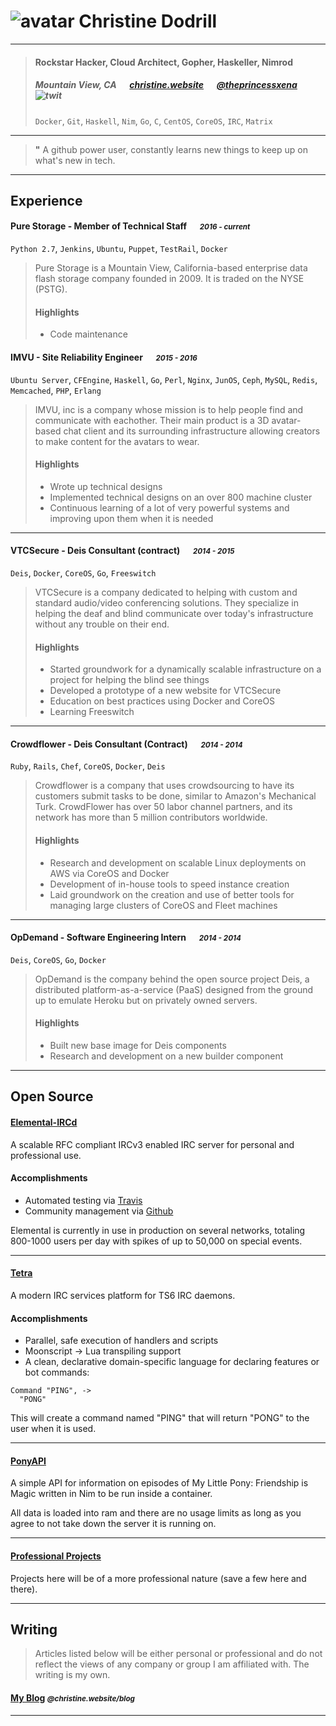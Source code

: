 # ![avatar][] Christine Dodrill

---

> #### Rockstar Hacker, Cloud Architect, Gopher, Haskeller, Nimrod
> #####  Mountain View, CA &emsp; [christine.website][homepage] &emsp; [@theprincessxena][twitter] ![twit][]
> `Docker`, `Git`, `Haskell`, `Nim`, `Go`, `C`, `CentOS`, `CoreOS`, `IRC`, `Matrix`

---
> **"** A github power user, constantly learns new things to keep up on what's new in tech.


---
## Experience
#### Pure Storage - Member of Technical Staff &emsp; <small>*2016 - current*</small>
`Python 2.7`, `Jenkins`, `Ubuntu`, `Puppet`, `TestRail`, `Docker`
> Pure Storage is a Mountain View, California-based enterprise data flash storage
> company founded in 2009. It is traded on the NYSE (PSTG).
>
> #### Highlights
> - Code maintenance

#### IMVU - Site Reliability Engineer &emsp; <small>*2015 - 2016*</small>
`Ubuntu Server`, `CFEngine`, `Haskell`, `Go`, `Perl`, `Nginx`, `JunOS`, `Ceph`, `MySQL`, `Redis`, `Memcached`, `PHP`, `Erlang`
> IMVU, inc is a company whose mission is to help people find and communicate
> with eachother. Their main product is a 3D avatar-based chat client and its
> surrounding infrastructure allowing creators to make content for the avatars
> to wear.
>
> #### Highlights
>
> - Wrote up technical designs
> - Implemented technical designs on an over 800 machine cluster
> - Continuous learning of a lot of very powerful systems and improving upon them
> when it is needed

---
#### VTCSecure - Deis Consultant (contract) &emsp; <small>*2014 - 2015*</small>
`Deis`, `Docker`, `CoreOS`, `Go`, `Freeswitch`
> VTCSecure is a company dedicated to helping with custom and standard
> audio/video conferencing solutions. They specialize in helping the deaf and
> blind communicate over today's infrastructure without any trouble on their end.
>
> #### Highlights
>
> - Started groundwork for a dynamically scalable infrastructure on a project for helping the blind see things
> - Developed a prototype of a new website for VTCSecure
> - Education on best practices using Docker and CoreOS
> - Learning Freeswitch

---
#### Crowdflower - Deis Consultant (Contract) &emsp; <small>*2014 - 2014*</small>
`Ruby`, `Rails`, `Chef`, `CoreOS`, `Docker`, `Deis`
> Crowdflower is a company that uses crowdsourcing to have its customers submit
> tasks to be done, similar to Amazon's Mechanical Turk. CrowdFlower has over 50
> labor channel partners, and its network has more than 5 million contributors
> worldwide.
>
> #### Highlights
>
> - Research and development on scalable Linux deployments on AWS via CoreOS and
> Docker
> - Development of in-house tools to speed instance creation
> - Laid groundwork on the creation and use of better tools for managing large
> clusters of CoreOS and Fleet machines

---
#### OpDemand - Software Engineering Intern &emsp; <small>*2014 - 2014*</small>
`Deis`, `CoreOS`, `Go`, `Docker`
> OpDemand is the company behind the open source project Deis, a distributed
> platform-as-a-service (PaaS) designed from the ground up to emulate Heroku but
> on privately owned servers.
>
> #### Highlights
>
> - Built new base image for Deis components
> - Research and development on a new builder component

---
## Open Source
#### [Elemental-IRCd](http://elemental-ircd.com)
A scalable RFC compliant IRCv3 enabled IRC server for personal and professional use.

#### Accomplishments

* Automated testing via [Travis](https://travis-ci.org/Elemental-IRCd/elemental-ircd)
* Community management via [Github](https://github.com/elemental-ircd/elemental-ircd)

Elemental is currently in use in production on several networks, totaling 800-1000 users per day with spikes of up to 50,000 on special events.

---
#### [Tetra](https://github.com/Xe/Tetra)
A modern IRC services platform for TS6 IRC daemons.

#### Accomplishments

* Parallel, safe execution of handlers and scripts
* Moonscript -> Lua transpiling support
* A clean, declarative domain-specific language for declaring features or bot commands:

```
Command "PING", ->
  "PONG"
```

This will create a command named "PING" that will return "PONG" to the user when it is used.

---
#### [PonyAPI](https://github.com/Xe/ponyapi)
A simple API for information on episodes of My Little Pony: Friendship is Magic written in Nim to be run inside a container.

All data is loaded into ram and there are no usage limits as long as you agree to not take down the server it is running on.

---
#### [Professional Projects](https://github.com/Xe)
Projects here will be of a more professional nature (save a few here and there).

---
## Writing

> Articles listed below will be either personal or professional and do not reflect the views of any company or group I am affiliated with. The writing is my own.
#### [My Blog](https://christine.website/blog) *<small>@christine.website/blog</small>*

---
[avatar]: https://avatars2.githubusercontent.com/u/529003?v=3&s=256
[homepage]: https://christine.website
[twitter]: https://twitter.com/theprincessxena
[twit]: http://cdn-careers.sstatic.net/careers/Img/icon-twitter.png?v=b1bd58ad2034
